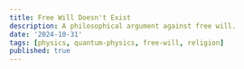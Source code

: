 ```yaml
---
title: Free Will Doesn't Exist
description: A philosophical argument against free will.
date: '2024-10-31'
tags: [physics, quantum-physics, free-will, religion]
published: true
---
```

